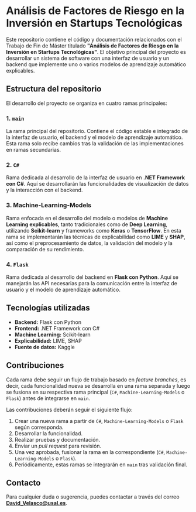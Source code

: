 # Análisis de Factores de Riesgo en la Inversión en Startups Tecnológicas

Este repositorio contiene el código y documentación relacionados con el Trabajo de Fin de Máster titulado **"Análisis de Factores de Riesgo en la Inversión en Startups Tecnológicas"**. El objetivo principal del proyecto es desarrollar un sistema de software con una interfaz de usuario y un backend que implemente uno o varios modelos de aprendizaje automático explicables. 

## Estructura del repositorio

El desarrollo del proyecto se organiza en cuatro ramas principales:

### 1. `main`
La rama principal del repositorio. Contiene el código estable e integrado de la interfaz de usuario, el backend y el modelo de aprendizaje automático. Esta rama solo recibe cambios tras la validación de las implementaciones en ramas secundarias.

### 2. `C#`
Rama dedicada al desarrollo de la interfaz de usuario en **.NET Framework con C#**. Aquí se desarrollarán las funcionalidades de visualización de datos y la interacción con el backend.

### 3. Machine-Learning-Models  
Rama enfocada en el desarrollo del modelo o modelos de **Machine Learning explicables**, tanto tradicionales como de **Deep Learning**, utilizando **Scikit-learn** y frameworks como **Keras** o **TensorFlow**. En esta rama se implementarán las técnicas de explicabilidad como **LIME** y **SHAP**, así como el preprocesamiento de datos, la validación del modelo y la comparación de su rendimiento.

### 4. `Flask`
Rama dedicada al desarrollo del backend en **Flask con Python**. Aquí se manejarán las API necesarias para la comunicación entre la interfaz de usuario y el modelo de aprendizaje automático.

## Tecnologías utilizadas

- **Backend:** Flask con Python
- **Frontend:** .NET Framework con C#
- **Machine Learning:** Scikit-learn
- **Explicabilidad:** LIME, SHAP
- **Fuente de datos:** Kaggle

## Contribuciones

Cada rama debe seguir un flujo de trabajo basado en *feature branches*, es decir, cada funcionalidad nueva se desarrolla en una rama separada y luego se fusiona en su respectiva rama principal (`C#`, `Machine-Learning-Models` o `Flask`) antes de integrarse en `main`.

Las contribuciones deberán seguir el siguiente flujo:
1. Crear una nueva rama a partir de `C#`, `Machine-Learning-Models` o `Flask` según corresponda.
2. Desarrollar la funcionalidad.
3. Realizar pruebas y documentación.
4. Enviar un *pull request* para revisión.
5. Una vez aprobada, fusionar la rama en la correspondiente (`C#`, `Machine-Learning-Models` o `Flask`).
6. Periódicamente, estas ramas se integrarán en `main` tras validación final.

## Contacto
Para cualquier duda o sugerencia, puedes contactar a través del correo **David_Velasco@usal.es**.
